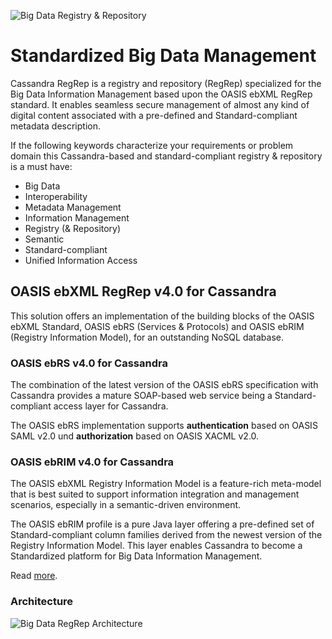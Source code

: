 ![Big Data Registry & Repository](https://raw.github.com/skrusche63/OASIS-ebXML-RegRep-for-Big-Data/master/resources/BigDataRegRep.png)

# Standardized Big Data Management

Cassandra RegRep is a registry and repository (RegRep) specialized for the Big Data Information Management based upon 
the OASIS ebXML RegRep standard. It enables seamless secure management of almost any kind of digital content associated 
with a pre-defined and Standard-compliant metadata description.

If the following keywords characterize your requirements or problem domain this Cassandra-based and standard-compliant registry & 
repository is a must have:
* Big Data
* Interoperability
* Metadata Management
* Information Management
* Registry (& Repository)
* Semantic
* Standard-compliant 
* Unified Information Access


## OASIS ebXML RegRep v4.0 for Cassandra

This solution offers an implementation of the building blocks of the OASIS ebXML Standard, 
OASIS ebRS (Services & Protocols) and OASIS ebRIM (Registry Information Model), for an outstanding NoSQL database.

### OASIS ebRS v4.0 for Cassandra
The combination of the latest version of the OASIS ebRS specification with Cassandra provides a mature SOAP-based 
web service being a Standard-compliant access layer for Cassandra.

The OASIS ebRS implementation supports **authentication** based on OASIS SAML v2.0 und **authorization** based on OASIS XACML v2.0.

### OASIS ebRIM v4.0 for Cassandra
The OASIS ebXML Registry Information Model is a feature-rich meta-model that is best suited to support information 
integration and management scenarios, especially in a semantic-driven environment.

The OASIS ebRIM profile is a pure Java layer offering a pre-defined set of Standard-compliant column families derived 
from the newest version of the Registry Information Model. This layer enables Cassandra to become a Standardized platform 
for Big Data Information Management.


Read [more](https://github.com/skrusche63/OASIS-ebXML-RegRep-for-Big-Data/wiki/OASIS-ebRIM-v4-for-Cassandra).

### Architecture

![Big Data RegRep Architecture](https://raw.github.com/skrusche63/OASIS-ebXML-RegRep-for-Big-Data/master/resources/Architecture.png)
